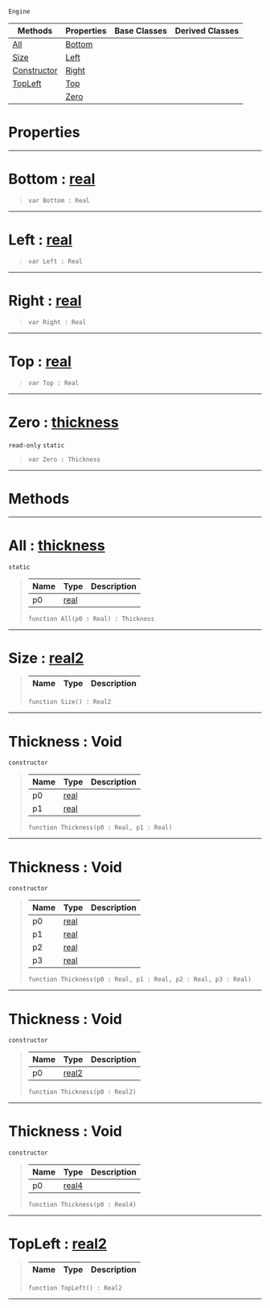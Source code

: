  `Engine`

|Methods|Properties|Base Classes|Derived Classes|
|---|---|---|---|
|[ All](https://github.com/zeroengineteam/ZeroDocs/blob/master/code_reference/class_reference/thickness.markdown#all-zero-engine-document)|[ Bottom](https://github.com/zeroengineteam/ZeroDocs/blob/master/code_reference/class_reference/thickness.markdown#bottom-zero-engine-docum)| | |
|[ Size](https://github.com/zeroengineteam/ZeroDocs/blob/master/code_reference/class_reference/thickness.markdown#size-zero-engine-documen)|[ Left](https://github.com/zeroengineteam/ZeroDocs/blob/master/code_reference/class_reference/thickness.markdown#left-zero-engine-documen)| | |
|[ Constructor](https://github.com/zeroengineteam/ZeroDocs/blob/master/code_reference/class_reference/thickness.markdown#thickness-void)|[ Right](https://github.com/zeroengineteam/ZeroDocs/blob/master/code_reference/class_reference/thickness.markdown#right-zero-engine-docume)| | |
|[ TopLeft](https://github.com/zeroengineteam/ZeroDocs/blob/master/code_reference/class_reference/thickness.markdown#topleft-zero-engine-docu)|[ Top](https://github.com/zeroengineteam/ZeroDocs/blob/master/code_reference/class_reference/thickness.markdown#top-zero-engine-document)| | |
| |[ Zero](https://github.com/zeroengineteam/ZeroDocs/blob/master/code_reference/class_reference/thickness.markdown#zero-zero-engine-documen)| | |


 #  Properties


---  
 #  Bottom : [real](https://github.com/zeroengineteam/ZeroDocs/blob/master/code_reference/zilch_base_types/real.markdown)

> 
> ``` lang=cpp, name=Zilch
> var Bottom : Real


---  
 #  Left : [real](https://github.com/zeroengineteam/ZeroDocs/blob/master/code_reference/zilch_base_types/real.markdown)

> 
> ``` lang=cpp, name=Zilch
> var Left : Real


---  
 #  Right : [real](https://github.com/zeroengineteam/ZeroDocs/blob/master/code_reference/zilch_base_types/real.markdown)

> 
> ``` lang=cpp, name=Zilch
> var Right : Real


---  
 #  Top : [real](https://github.com/zeroengineteam/ZeroDocs/blob/master/code_reference/zilch_base_types/real.markdown)

> 
> ``` lang=cpp, name=Zilch
> var Top : Real


---  
 #  Zero : [thickness](https://github.com/zeroengineteam/ZeroDocs/blob/master/code_reference/class_reference/thickness.markdown)

 `read-only` `static`

> 
> ``` lang=cpp, name=Zilch
> var Zero : Thickness


---  
 #  Methods


---  
 #  All : [thickness](https://github.com/zeroengineteam/ZeroDocs/blob/master/code_reference/class_reference/thickness.markdown)

 `static`

> 
> |Name|Type|Description|
> |---|---|---|
> |p0|[real](https://github.com/zeroengineteam/ZeroDocs/blob/master/code_reference/zilch_base_types/real.markdown)| |
> ``` lang=cpp, name=Zilch
> function All(p0 : Real) : Thickness
> ``` 


---  
 #  Size : [real2](https://github.com/zeroengineteam/ZeroDocs/blob/master/code_reference/zilch_base_types/real2.markdown)

> 
> |Name|Type|Description|
> |---|---|---|
> ``` lang=cpp, name=Zilch
> function Size() : Real2
> ``` 


---  
 #  Thickness : Void

 `constructor`

> 
> |Name|Type|Description|
> |---|---|---|
> |p0|[real](https://github.com/zeroengineteam/ZeroDocs/blob/master/code_reference/zilch_base_types/real.markdown)| |
> |p1|[real](https://github.com/zeroengineteam/ZeroDocs/blob/master/code_reference/zilch_base_types/real.markdown)| |
> ``` lang=cpp, name=Zilch
> function Thickness(p0 : Real, p1 : Real)
> ``` 


---  
 #  Thickness : Void

 `constructor`

> 
> |Name|Type|Description|
> |---|---|---|
> |p0|[real](https://github.com/zeroengineteam/ZeroDocs/blob/master/code_reference/zilch_base_types/real.markdown)| |
> |p1|[real](https://github.com/zeroengineteam/ZeroDocs/blob/master/code_reference/zilch_base_types/real.markdown)| |
> |p2|[real](https://github.com/zeroengineteam/ZeroDocs/blob/master/code_reference/zilch_base_types/real.markdown)| |
> |p3|[real](https://github.com/zeroengineteam/ZeroDocs/blob/master/code_reference/zilch_base_types/real.markdown)| |
> ``` lang=cpp, name=Zilch
> function Thickness(p0 : Real, p1 : Real, p2 : Real, p3 : Real)
> ``` 


---  
 #  Thickness : Void

 `constructor`

> 
> |Name|Type|Description|
> |---|---|---|
> |p0|[real2](https://github.com/zeroengineteam/ZeroDocs/blob/master/code_reference/zilch_base_types/real2.markdown)| |
> ``` lang=cpp, name=Zilch
> function Thickness(p0 : Real2)
> ``` 


---  
 #  Thickness : Void

 `constructor`

> 
> |Name|Type|Description|
> |---|---|---|
> |p0|[real4](https://github.com/zeroengineteam/ZeroDocs/blob/master/code_reference/zilch_base_types/real4.markdown)| |
> ``` lang=cpp, name=Zilch
> function Thickness(p0 : Real4)
> ``` 


---  
 #  TopLeft : [real2](https://github.com/zeroengineteam/ZeroDocs/blob/master/code_reference/zilch_base_types/real2.markdown)

> 
> |Name|Type|Description|
> |---|---|---|
> ``` lang=cpp, name=Zilch
> function TopLeft() : Real2
> ``` 


---  
 

 